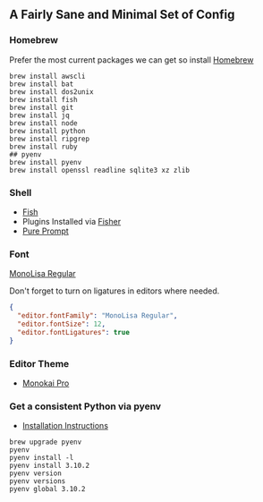 ## A Fairly Sane and Minimal Set of Config

### Homebrew

Prefer the most current packages we can get so install [Homebrew](http://brew.sh)

```Shell
brew install awscli
brew install bat
brew install dos2unix
brew install fish
brew install git
brew install jq
brew install node
brew install python
brew install ripgrep
brew install ruby
## pyenv
brew install pyenv
brew install openssl readline sqlite3 xz zlib
```

### Shell

- [Fish](https://fishshell.com)
- Plugins Installed via [Fisher](https://github.com/jorgebucaran/fisher)
- [Pure Prompt](https://github.com/pure-fish/pure)

### Font

[MonoLisa Regular](https://www.monolisa.dev)

Don't forget to turn on ligatures in editors where needed.

```json
{
  "editor.fontFamily": "MonoLisa Regular",
  "editor.fontSize": 12,
  "editor.fontLigatures": true
}
```

### Editor Theme

- [Monokai Pro](https://monokai.pro)

### Get a consistent Python via pyenv

- [Installation Instructions](https://github.com/pyenv/pyenv#installation)

```
brew upgrade pyenv
pyenv
pyenv install -l
pyenv install 3.10.2
pyenv version
pyenv versions
pyenv global 3.10.2
```
